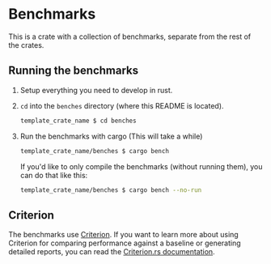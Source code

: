 # Benchmarks

This is a crate with a collection of benchmarks, separate from the rest of the crates.

## Running the benchmarks

1. Setup everything you need to develop in rust.
2. `cd` into the `benches` directory (where this README is located).

    ```sh
    template_crate_name $ cd benches
    ```

3. Run the benchmarks with cargo (This will take a while)

    ```sh
    template_crate_name/benches $ cargo bench
    ```

    If you'd like to only compile the benchmarks (without running them), you can do that like this:

    ```sh
    template_crate_name/benches $ cargo bench --no-run
    ```

## Criterion

The benchmarks use [Criterion](https://crates.io/crates/criterion). If you want to learn more about using Criterion for comparing performance against a baseline or generating detailed reports, you can read the [Criterion.rs documentation](https://bheisler.github.io/criterion.rs/book/criterion_rs.html).
